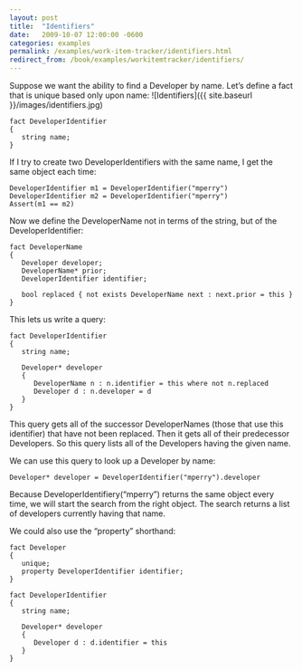 ```yaml
---
layout: post
title:  "Identifiers"
date:   2009-10-07 12:00:00 -0600
categories: examples
permalink: /examples/work-item-tracker/identifiers.html
redirect_from: /book/examples/workitemtracker/identifiers/
---
```


Suppose we want the ability to find a Developer by name. Let’s define a fact that is unique based only upon name: 
![Identifiers]({{ site.baseurl }}/images/identifiers.jpg)

```
fact DeveloperIdentifier
{
   string name;
}
```


If I try to create two DeveloperIdentifiers with the same name, I get the same object each time:

```
DeveloperIdentifier m1 = DeveloperIdentifier("mperry")
DeveloperIdentifier m2 = DeveloperIdentifier("mperry")
Assert(m1 == m2)
```

Now we define the DeveloperName not in terms of the string, but of the DeveloperIdentifier:

```
fact DeveloperName
{
   Developer developer;
   DeveloperName* prior;
   DeveloperIdentifier identifier;

   bool replaced { not exists DeveloperName next : next.prior = this }
}
```

This lets us write a query:

```
fact DeveloperIdentifier
{
   string name;

   Developer* developer
   {
      DeveloperName n : n.identifier = this where not n.replaced
      Developer d : n.developer = d
   }
}
```

This query gets all of the successor DeveloperNames (those that use this identifier) that have not been replaced. Then it gets all of their predecessor Developers. So this query lists all of the Developers having the given name.

We can use this query to look up a Developer by name:

```
Developer* developer = DeveloperIdentifier("mperry").developer
```

Because DeveloperIdentifiery(“mperry”) returns the same object every time, we will start the search from the right object. The search returns a list of developers currently having that name.

We could also use the “property” shorthand:

```
fact Developer
{
   unique;
   property DeveloperIdentifier identifier;
}

fact DeveloperIdentifier
{
   string name;

   Developer* developer
   {
      Developer d : d.identifier = this
   }
}
```

